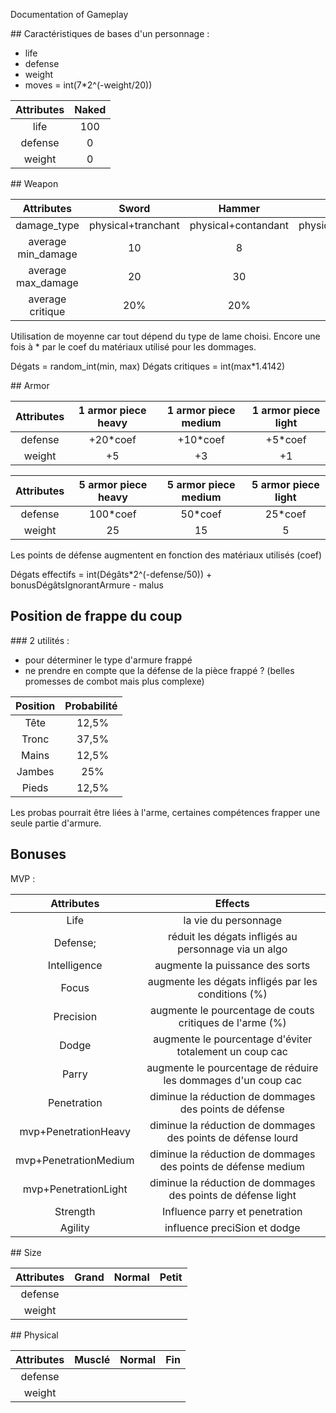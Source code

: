 Documentation of Gameplay

## Caractéristiques de bases d'un personnage :

- life
- defense
- weight
- moves = int(7*2^(-weight/20))

| Attributes         | Naked      |
|:------------------:|:----------:|
| life               |  100       |
| defense            |  0   	  |
| weight             |  0   	  |

## Weapon

| Attributes         | Sword 			   | Hammer				  | Axe				    |
|:------------------:|:-------------------:|:--------------------:|:-------------------:|
| damage_type        |  physical+tranchant | physical+contandant  | physical+perforant	|
| average min_damage |  10   	           | 8					  | 5                   |
| average max_damage |  20   	           | 30					  | 25                  |
| average critique   |  20%   	           | 20%  				  | 20%                 |

Utilisation de moyenne car tout dépend du type de lame choisi. Encore une fois à * par le coef du matériaux utilisé pour les dommages.

Dégats = random_int(min, max)
Dégats critiques = int(max*1.4142)

## Armor

| Attributes         | 1 armor piece heavy | 1 armor piece medium | 1 armor piece light |
|:------------------:|:-------------------:|:--------------------:|:-------------------:|
| defense            |  +20*coef	       | +10*coef			  | +5*coef				|
| weight             |  +5   	           | +3					  | +1                  |

| Attributes         | 5 armor piece heavy | 5 armor piece medium | 5 armor piece light |
|:------------------:|:-------------------:|:--------------------:|:-------------------:|
| defense            |  100*coef           | 50*coef			  | 25*coef				|
| weight             |  25   	           | 15					  | 5                   |

Les points de défense augmentent en fonction des matériaux utilisés (coef)

Dégats effectifs = int(Dégâts*2^(-defense/50)) + bonusDégâtsIgnorantArmure - malus

## Position de frappe du coup

### 2 utilités :
- pour déterminer le type d'armure frappé
- ne prendre en compte que la défense de la pièce frappé ? (belles promesses de combot mais plus complexe)

| Position           | Probabilité		  |
|:------------------:|:------------------:|
| Tête				 | 12,5%			  |
| Tronc				 | 37,5%			  |
| Mains				 | 12,5%			  |
| Jambes			 | 25%  			  |
| Pieds				 | 12,5%			  |

Les probas pourrait être liées à l'arme, certaines compétences frapper une seule partie d'armure.

## Bonuses

MVP :

| Attributes         | Effects                                                          |
|:------------------:|:----------------------------------------------------------------:|
| Life               |  la vie du personnage                                 			|
| Defense;            |  réduit les dégats infligés au personnage via un algo 			|
| Intelligence       |  augmente la puissance des sorts                      			|
| Focus    |  augmente les dégats infligés par les conditions (%)  			|
| Precision          |  augmente le pourcentage de couts critiques de l'arme (%) 		|
| Dodge            |  augmente le pourcentage d'éviter totalement un coup cac			|
| Parry           |  augmente le pourcentage de réduire les dommages d'un coup cac  	|
| Penetration        |  diminue la réduction de dommages des points de défense      	|
| mvp+PenetrationHeavy   |  diminue la réduction de dommages des points de défense lourd    |
| mvp+PenetrationMedium  |  diminue la réduction de dommages des points de défense medium   |
| mvp+PenetrationLight   |  diminue la réduction de dommages des points de défense light    |
| Strength				 |  Influence parry et penetration			|
| Agility | influence preciSion et dodge |
## Size

| Attributes         | Grand | Normal | Petit |
|:------------------:|:-----:|:------:|:-----:|
| defense            |       | 		  |       |
| weight             |       |   	  |       |

## Physical

| Attributes         | Musclé | Normal | Fin |
|:------------------:|:-----:|:------:|:-----:|
| defense            |       | 		  |       |
| weight             |       |   	  |       |
